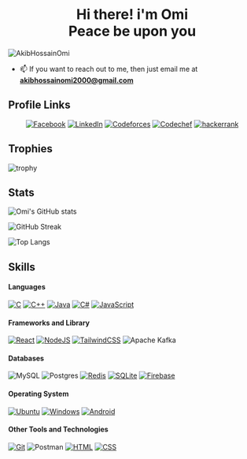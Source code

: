 <h1 align="center">Hi there! i'm Omi <br> Peace be upon you</h1>

<p align="left"> <img src="https://komarev.com/ghpvc/?username=AkibHossainOmi" alt="AkibHossainOmi" /> </p>

- 📫 If you want to reach out to me, then just email me at **akibhossainomi2000@gmail.com**

<h2>  Profile Links </h2>

<p align="center">
 <a href="https://www.facebook.com/omio.antu"><img src="https://img.shields.io/badge/Facebook--_.svg?style=social&logo=facebook" alt="Facebook"></a>
<a href="https://www.linkedin.com/in/mdakibhossainomi/"><img src="https://img.shields.io/badge/LinkedIn--_.svg?style=social&logo=Linkedin" alt="LinkedIn"></a>
<a href="https://codeforces.com/profile/Omi200045"><img src="https://img.shields.io/twitter/url?label=codeforces&logo=CodeForces&url=https%3A%2F%2Fcodeforces.com%2F" alt="Codeforces"></a>
<a href="https://www.codechef.com/users/omi_200045"><img src="https://img.shields.io/twitter/url?label=codechef&logo=codechef&url=https%3A%2F%2Fwww.codechef.com" alt="Codechef"></a>
<a href="https://www.hackerrank.com/Omi2004966"><img src="https://img.shields.io/twitter/url?label=hackerrank&logo=hackerrank&url=https%3A%2F%2Fwww.hackerrank.com" alt="hackerrank"></a>
</p>

<h2> Trophies </h2>

![trophy](https://github-profile-trophy.vercel.app/?username=AkibHossainOmi&column=3&margin-w=15&margin-h=15&theme=matrix&rank=-C,-?)

<h2> Stats </h2>

![Omi's GitHub stats](https://github-readme-stats.vercel.app/api?username=AkibHossainOmi&count_private=true&rank_icon=github&theme=dark&include_all_commits=true&show_icons=true&token=${PAT_1})

![GitHub Streak](https://github-readme-streak-stats-eight.vercel.app/?user=AkibHossainOmi&theme=dark&token=${PAT_1})

![Top Langs](https://github-readme-stats.vercel.app/api/top-langs/?username=AkibHossainOmi&theme=dark&layout=compact&token=${PAT_1})


<h2> Skills </h2>

<h4> Languages </h4>
<span> 
  
  [![C](https://img.shields.io/badge/C-00599C?logo=c&logoColor=white)](#)
  [![C++](https://img.shields.io/badge/C++-%2300599C.svg?logo=c%2B%2B&logoColor=white)](#)
  [![Java](https://img.shields.io/badge/Java-%23ED8B00.svg?logo=openjdk&logoColor=white)](#)
  [![C#](https://custom-icon-badges.demolab.com/badge/C%23-%23239120.svg?logo=cshrp&logoColor=white)](#)
  [![JavaScript](https://img.shields.io/badge/JavaScript-F7DF1E?logo=javascript&logoColor=000)](#)

</span>

<h4> Frameworks and Library </h4>
<span>

  [![React](https://img.shields.io/badge/React-%2320232a.svg?logo=react&logoColor=%2361DAFB)](#)
  [![NodeJS](https://img.shields.io/badge/Node.js-6DA55F?logo=node.js&logoColor=white)](#)
  [![TailwindCSS](https://img.shields.io/badge/Tailwind%20CSS-%2338B2AC.svg?logo=tailwind-css&logoColor=white)](#)
  ![Apache Kafka](https://img.shields.io/badge/Apache%20Kafka-000?&logo=apachekafka)

</span>

<h4> Databases </h4>
<span>

  ![MySQL](https://img.shields.io/badge/mysql-4479A1.svg?logo=mysql&logoColor=white)
 ![Postgres](https://img.shields.io/badge/postgres-%23316192.svg?logo=postgresql&logoColor=white)
 [![Redis](https://img.shields.io/badge/Redis-%23DD0031.svg?logo=redis&logoColor=white)](#)
 [![SQLite](https://img.shields.io/badge/SQLite-%2307405e.svg?logo=sqlite&logoColor=white)](#)
 [![Firebase](https://img.shields.io/badge/Firebase-039BE5?logo=Firebase&logoColor=white)](#)

</span>

<h4> Operating System </h4>
<span>
  
  [![Ubuntu](https://img.shields.io/badge/Ubuntu-E95420?logo=ubuntu&logoColor=white)](#)
  [![Windows](https://custom-icon-badges.demolab.com/badge/Windows-0078D6?logo=windows11&logoColor=white)](#)
  [![Android](https://img.shields.io/badge/Android-3DDC84?logo=android&logoColor=white)](#)

</span>

<h4> Other Tools and Technologies </h4>
<span>

  [![Git](https://img.shields.io/badge/Git-F05032?logo=git&logoColor=fff)](#)
  ![Postman](https://img.shields.io/badge/Postman-FF6C37?logo=postman&logoColor=white)
  [![HTML](https://img.shields.io/badge/HTML-%23E34F26.svg?logo=html5&logoColor=white)](#)
  [![CSS](https://img.shields.io/badge/CSS-1572B6?logo=css3&logoColor=fff)](#)

</span>
